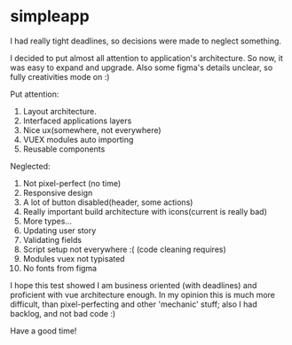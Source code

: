 # simpleapp

I had really tight deadlines, so decisions were made to neglect something.

I decided to put almost all attention to application's architecture. So now, it was easy to expand and upgrade. Also
some figma's details unclear, so fully creativities mode on :)

Put attention:

1. Layout architecture.
2. Interfaced applications layers
3. Nice ux(somewhere, not everywhere)
4. VUEX modules auto importing
5. Reusable components

Neglected:

1. Not pixel-perfect (no time)
2. Responsive design
3. A lot of button disabled(header, some actions)
4. Really important build architecture with icons(current is really bad)
5. More types...
6. Updating user story
7. Validating fields
8. Script setup not everywhere :( (code cleaning requires)
9. Modules vuex not typisated
10. No fonts from figma

I hope this test showed I am business oriented (with deadlines) and proficient with vue architecture enough. In my
opinion this is much more difficult, than pixel-perfecting and other 'mechanic' stuff; also I had backlog, and not
bad code :)

Have a good time!
